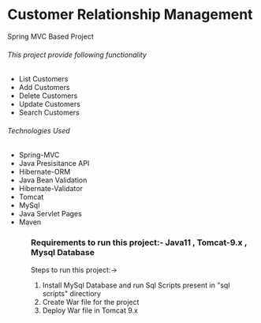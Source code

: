 <h1>Customer Relationship Management</h1>
<p>Spring MVC Based Project<p>

<h6>This project provide following functionality</h6>
<ul>
<li>List Customers</li>
<li>Add Customers</li>
<li>Delete Customers</li>
<li>Update Customers</li>
<li>Search Customers</li>
</ul>

<h6>Technologies Used</h6>
<ul>
<li>Spring-MVC</li>
<li>Java Presisitance API</li> 
<li>Hibernate-ORM</li>
<li>Java Bean Validation</li>
<li>Hibernate-Validator</li>
<li>Tomcat</li>
<li>MySql</li>
<li>Java Servlet Pages</li>
<li>Maven</li>
<ul>

<h3>Requirements to run this project:- Java11 , Tomcat-9.x , Mysql Database</h3>

Steps to run this project:->
1. Install MySql Database and run Sql Scripts present in "sql scripts" directiory
2. Create War file for the project
3. Deploy War file in Tomcat 9.x
